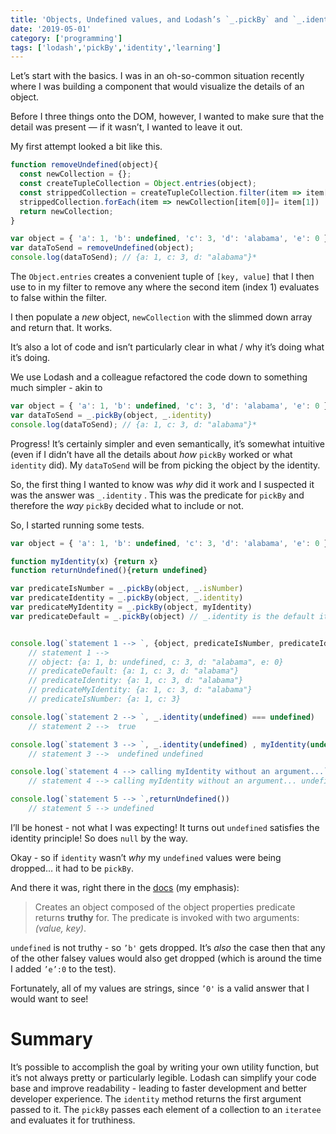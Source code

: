 ```yaml
---
title: 'Objects, Undefined values, and Lodash’s `_.pickBy` and `_.identity`'
date: '2019-05-01'
category: ['programming']
tags: ['lodash','pickBy','identity','learning']
---
```


Let’s start with the basics. I was in an oh-so-common situation recently where I was building a component that would visualize the details of an object.

Before I three things onto the DOM, however, I wanted to make sure that the detail was present — if it wasn’t, I wanted to leave it out.

My first attempt looked a bit like this.
```javascript
function removeUndefined(object){
  const newCollection = {};
  const createTupleCollection = Object.entries(object);
  const strippedCollection = createTupleCollection.filter(item => item[1]);
  strippedCollection.forEach(item => newCollection[item[0]]= item[1])
  return newCollection;
}

var object = { 'a': 1, 'b': undefined, 'c': 3, 'd': 'alabama', 'e': 0 };
var dataToSend = removeUndefined(object);
console.log(dataToSend); // {a: 1, c: 3, d: "alabama"}*
```

The `Object.entries` creates a convenient tuple of `[key, value]` that I then use to in my filter to remove any where the second item (index 1) evaluates to false within the filter.

I then populate a *new* object, `newCollection` with the slimmed down array and return that. It works.

It’s also a lot of code and isn’t particularly clear in what / why it’s doing what it’s doing.

We use Lodash and a colleague refactored the code down to something much simpler - akin to
```javascript
var object = { 'a': 1, 'b': undefined, 'c': 3, 'd': 'alabama', 'e': 0 };
var dataToSend = _.pickBy(object, _.identity)
console.log(dataToSend); // {a: 1, c: 3, d: "alabama"}*
```

Progress! It’s certainly simpler and even semantically, it’s somewhat intuitive (even if I didn’t have all the details about *how* `pickBy` worked or what `identity` did). My `dataToSend` will be from picking the object by the identity.

So, the first thing I wanted to know was *why* did it work and I suspected it was the answer was `_.identity` . This was the predicate for `pickBy` and therefore the *way* `pickBy` decided what to include or not.

So, I started running some tests.

```javascript
var object = { 'a': 1, 'b': undefined, 'c': 3, 'd': 'alabama', 'e': 0 };

function myIdentity(x) {return x}
function returnUndefined(){return undefined}

var predicateIsNumber = _.pickBy(object, _.isNumber)
var predicateIdentity = _.pickBy(object, _.identity)
var predicateMyIdentity = _.pickBy(object, myIdentity)
var predicateDefault = _.pickBy(object) // _.identity is the default iteratee


console.log(`statement 1 --> `, {object, predicateIsNumber, predicateIdentity, predicateMyIdentity, predicateDefault})
    // statement 1 -->
    // object: {a: 1, b: undefined, c: 3, d: "alabama", e: 0}
    // predicateDefault: {a: 1, c: 3, d: "alabama"}
    // predicateIdentity: {a: 1, c: 3, d: "alabama"}
    // predicateMyIdentity: {a: 1, c: 3, d: "alabama"}
    // predicateIsNumber: {a: 1, c: 3}

console.log(`statement 2 --> `, _.identity(undefined) === undefined)
    // statement 2 -->  true

console.log(`statement 3 --> `, _.identity(undefined) , myIdentity(undefined))
    // statement 3 -->  undefined undefined

console.log(`statement 4 --> calling myIdentity without an argument...`, myIdentity())
    // statement 4 --> calling myIdentity without an argument... undefined

console.log(`statement 5 --> `,returnUndefined())
    // statement 5 --> undefined
```

I’ll be honest - not what I was expecting! It turns out `undefined` satisfies the identity principle! So does `null` by the way.

Okay - so if `identity` wasn’t *why* my `undefined` values were being dropped… it had to be `pickBy`.

And there it was, right there in the [docs](https://lodash.com/docs/4.17.11#pickBy) (my emphasis):
> Creates an object composed of the object properties predicate returns **truthy** for. The predicate is invoked with two arguments: *(value, key)*.

`undefined` is not truthy - so `’b'` gets dropped. It’s *also* the case then that any of the other falsey values would also get dropped (which is around the time I added `’e’:0` to the test).

Fortunately, all of my values are strings, since `’0'` is a valid answer that I would want to see!

# Summary
It’s possible to accomplish the goal by writing your own utility function, but it’s not always pretty or particularly legible.
Lodash can simplify your code base and improve readability - leading to faster development and better developer experience.
The `identity` method returns the first argument passed to it.
The `pickBy` passes each element of a collection to an `iteratee` and evaluates it for truthiness.